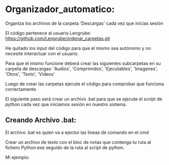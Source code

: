 # Organizador_automatico:
Organiza los archivos de la carpeta 'Descargas' cada vez que inicias sesión

El código pertenece al usuario Lengrube: https://github.com/Lengrube/ordenar_carpetas.git

He quitado los input del código para que el mismo sea autónomo y no necesite interactuar con el usuario.

Para que el mismo funcione deberá crear las siguientes subcarpetas en su carpeta de descargas: 'Audios', 'Comprimidos', 'Ejecutables', 'Imagenes', 'Otros', 'Texto', 'Videos'

Luego de crear las carpetas ejecute el código para comprobar que funciona correctamente.

El siguiente paso será crear un archivo .bat para que se ejecute el script de python cada vez que iniciamos sesión en nuestro sistema.

## Creando Archivo .bat:
  El archivo .bat es quien va a ejectur las lineas de comando en el cmd 
  
  Crear un archivo de texto con el bloc de notas que contenga tu ruta al fichero Python.exe seguido de la ruta al script de python. 
  
  Mi ejemplo: 
  
  
